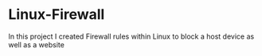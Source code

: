 # Linux-Firewall
In this project I created Firewall rules within Linux to block a host device as well as a website
